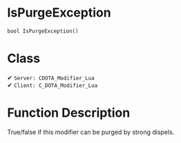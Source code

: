# IsPurgeException
```
bool IsPurgeException()
```
# Class
✔ `Server: CDOTA_Modifier_Lua`  
✔ `Client: C_DOTA_Modifier_Lua`  

# Function Description
True/false if this modifier can be purged by strong dispels.
